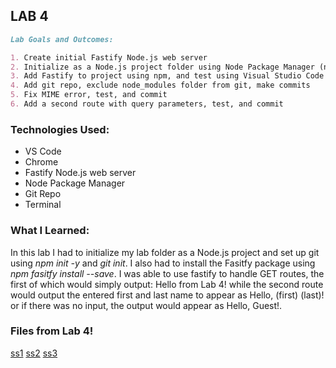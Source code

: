 ## LAB 4

```markdown
Lab Goals and Outcomes:

1. Create initial Fastify Node.js web server
2. Initialize as a Node.js project folder using Node Package Manager (npm)
3. Add Fastify to project using npm, and test using Visual Studio Code (VSCode)
4. Add git repo, exclude node_modules folder from git, make commits
5. Fix MIME error, test, and commit
6. Add a second route with query parameters, test, and commit

```

### Technologies Used:
- VS Code
- Chrome
- Fastify Node.js web server
- Node Package Manager
- Git Repo
- Terminal

### What I Learned:
In this lab I had to initialize my lab folder as a Node.js project and set up git using *npm init -y* and *git init*. I also had to install the Fasitfy package using *npm fasitfy install --save*. I was able to use fastify to handle GET routes, the first of which would simply output: Hello from Lab 4! while the second route would output the entered first and last name to appear as Hello, (first) (last)! or if there was no input, the output would appear as Hello, Guest!. 

### Files from Lab 4!

[ss1](hellofrom.png)
[ss2](hellobp.png)
[ss3](hellog.png)
